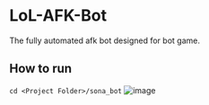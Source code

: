 # LoL-AFK-Bot
The fully automated afk bot designed for bot game.

## How to run
```cd <Project Folder>/sona_bot```
![image](https://github.com/cwLin1/LoL-AFK-Bot/assets/61427980/15f7dcea-31c5-4cb9-b8a2-ba27546eed2a)
